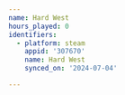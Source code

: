 ```yaml
---
name: Hard West
hours_played: 0
identifiers:
  - platform: steam
    appid: '307670'
    name: Hard West
    synced_on: '2024-07-04'

---
```

